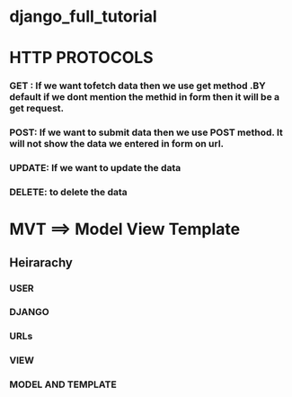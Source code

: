 # django_full_tutorial

# HTTP PROTOCOLS

### GET : If we want tofetch data then we use get method .BY default if we dont mention the methid in form then it will be a get request.
### POST: If we want to submit data then we use POST method. It will not show the data we entered in form on url.
### UPDATE: If we want to update the data
### DELETE: to delete the data

# MVT ==> Model View Template

## Heirarachy
 ### USER
 ### DJANGO
### URLs
 ### VIEW
### MODEL  AND TEMPLATE